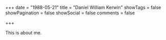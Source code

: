 +++
date = "1988-05-21"
title = "Daniel William Kerwin"
showTags = false
showPagination = false
showSocial = false
comments = false

+++

This is about me.
